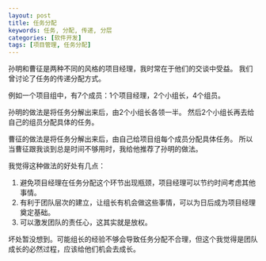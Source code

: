 ```yaml
---
layout: post
title: 任务分配
keywords: 任务, 分配, 传递, 分层 
categories: [软件开发]
tags: [项目管理, 任务分配]
---
```

孙明和曹征是两种不同的风格的项目经理，我时常在于他们的交谈中受益。
我们曾讨论了任务的传递分配方式。

例如一个项目组中，有7个成员：1个项目经理，2个小组长，4个组员。

孙明的做法是将任务分解出来后，由2个小组长各领一半。
然后2个小组长再去给自己的组员分配具体的任务。

曹征的做法是将任务分解出来后，由自己给项目组每个成员分配具体任务。
所以当曹征跟我谈到总是时间不够用时，我给他推荐了孙明的做法。
<!-- more -->

我觉得这种做法的好处有几点：

1. 避免项目经理在任务分配这个环节出现瓶颈，项目经理可以节约时间考虑其他事情。
2. 有利于团队层次的建立，让组长有机会做这些事情，可以为日后成为项目经理奠定基础。
3. 可以激发团队的责任心，这其实就是放权。

坏处暂没想到。可能组长的经验不够会导致任务分配不合理，但这个我觉得是团队成长的必然过程，应该给他们机会去成长。